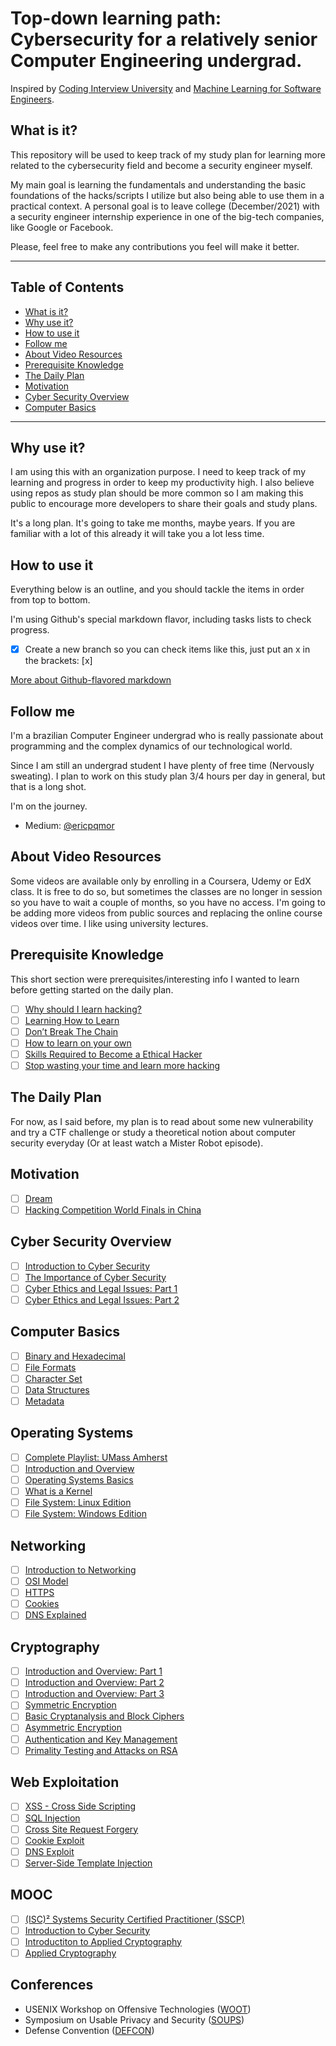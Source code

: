 # Top-down learning path: Cybersecurity for a relatively senior Computer Engineering undergrad.

Inspired by [Coding Interview University](https://github.com/jwasham/coding-interview-university) and [Machine Learning for Software Engineers](https://github.com/ZuzooVn/machine-learning-for-software-engineers).

## What is it?

This repository will be used to keep track of my study plan for learning more related to the cybersecurity field and become a security engineer myself.

My main goal is learning the fundamentals and understanding the basic foundations of the hacks/scripts I utilize but also being able to use them in a practical context. A personal goal is to leave college (December/2021) with a security engineer internship experience in one of the big-tech companies, like Google or Facebook.

Please, feel free to make any contributions you feel will make it better.

---

## Table of Contents

- [What is it?](#what-is-it)
- [Why use it?](#why-use-it)
- [How to use it](#how-to-use-it)
- [Follow me](#follow-me)
- [About Video Resources](#about-video-resources)
- [Prerequisite Knowledge](#prerequisite-knowledge)
- [The Daily Plan](#the-daily-plan)
- [Motivation](#motivation)
- [Cyber Security Overview](#cyber-security-overview)
- [Computer Basics](#computer-basics)

---

## Why use it?

I am using this with an organization purpose. I need to keep track of my learning and progress in order to keep my productivity high. I also believe using repos as study plan should be more common so I am making this public to encourage more developers to share their goals and study plans.

 It's a long plan. It's going to take me months, maybe years. If you are familiar with a lot of this already it will take you a lot less time.

## How to use it
Everything below is an outline, and you should tackle the items in order from top to bottom.

I'm using Github's special markdown flavor, including tasks lists to check progress.

- [x] Create a new branch so you can check items like this, just put an x in the brackets: [x]

[More about Github-flavored markdown](https://guides.github.com/features/mastering-markdown/#GitHub-flavored-markdown)

## Follow me
I'm a brazilian Computer Engineer undergrad who is really passionate about programming and the complex dynamics of our technological world.

Since I am still an undergrad student I have plenty of free time (Nervously sweating). I plan to work on this study plan 3/4 hours per day in general, but that is a long shot.

I'm on the journey.

- Medium: [@ericpqmor](https://medium.com/@ericpqmor)

## About Video Resources

Some videos are available only by enrolling in a Coursera, Udemy or EdX class. It is free to do so, but sometimes the classes
are no longer in session so you have to wait a couple of months, so you have no access. I'm going to be adding more videos
from public sources and replacing the online course videos over time. I like using university lectures.

## Prerequisite Knowledge

This short section were prerequisites/interesting info I wanted to learn before getting started on the daily plan.

- [ ] [Why should I learn hacking?](https://www.quora.com/Why-should-I-learn-hacking)
- [ ] [Learning How to Learn](https://www.coursera.org/learn/learning-how-to-learn)
- [ ] [Don’t Break The Chain](http://lifehacker.com/281626/jerry-seinfelds-productivity-secret)
- [ ] [How to learn on your own](https://metacademy.org/roadmaps/rgrosse/learn_on_your_own)
- [ ] [Skills Required to Become a Ethical Hacker](https://www.guru99.com/skills-required-become-ethical-hacker.html)
- [ ] [Stop wasting your time and learn more hacking](https://www.youtube.com/watch?v=AMMOErxtahk&feature=youtu.be)

## The Daily Plan

For now, as I said before, my plan is to read about some new vulnerability and try a CTF challenge or study a theoretical notion about computer security everyday (Or at least watch a Mister Robot episode).

## Motivation
- [ ] [Dream](https://www.youtube.com/watch?v=g-jwWYX7Jlo)
- [ ] [Hacking Competition World Finals in China](https://www.youtube.com/watch?v=2S_TXaGYD8E)

## Cyber Security Overview
- [ ] [Introduction to Cyber Security](https://www.youtube.com/watch?v=RRUfHVwKbgg)
- [ ] [The Importance of Cyber Security](https://www.youtube.com/watch?v=YC1rMqAJygs)
- [ ] [Cyber Ethics and Legal Issues: Part 1](https://www.youtube.com/watch?v=aFbiXEKwLgo)
- [ ] [Cyber Ethics and Legal Issues: Part 2](https://www.youtube.com/watch?v=qDtGQyc2IWg)

## Computer Basics
- [ ] [Binary and Hexadecimal](https://www.youtube.com/watch?v=_oaBT-TndCs)
- [ ] [File Formats](https://www.youtube.com/watch?v=wUE8zVvvqkg)
- [ ] [Character Set](https://youtu.be/MijmeoH9LT4)
- [ ] [Data Structures](https://youtu.be/cOfhwxirhUE)
- [ ] [Metadata](https://youtu.be/-0vc6LeVa14)

## Operating Systems
- [ ] [Complete Playlist: UMass Amherst](https://www.youtube.com/watch?v=dv4mXBsv6TI&list=PLacuG5pysFbDQU8kKxbUh4K5c1iL5_k7k)
- [ ] [Introduction and Overview](https://youtu.be/5AjReRMoG3Y)
- [ ] [Operating Systems Basics](https://youtu.be/9GDX-IyZ_C8)
- [ ] [What is a Kernel](https://youtu.be/7HatJ1t-iQQ)
- [ ] [File System: Linux Edition](https://youtu.be/9dS6zadm33U)
- [ ] [File System: Windows Edition](https://youtu.be/nqSean8OiZE)

## Networking
- [ ] [Introduction to Networking](https://youtu.be/N4J5ASp9Z8U)
- [ ] [OSI Model](https://youtu.be/lSK1d8fZyEw)
- [ ] [HTTPS](https://youtu.be/earzZpX-PiY)
- [ ] [Cookies](https://youtu.be/I01XMRo2ESg)
- [ ] [DNS Explained](https://youtu.be/72snZctFFtA)

## Cryptography
- [ ] [Introduction and Overview: Part 1](https://youtu.be/KcqOeDwIuBQ)
- [ ] [Introduction and Overview: Part 2](https://youtu.be/bXXiNH7tDwE)
- [ ] [Introduction and Overview: Part 3](https://youtu.be/X5oBlffSWs8)
- [ ] [Symmetric Encryption](https://youtu.be/NHz_Bb86pxg)
- [ ] [Basic Cryptanalysis and Block Ciphers](https://youtu.be/qWMxsstL9ag)
- [ ] [Asymmetric Encryption](https://youtu.be/hOjk-NaYK_w)
- [ ] [Authentication and Key Management](https://youtu.be/NOm2fs4rknQ)
- [ ] [Primality Testing and Attacks on RSA](https://personal.utdallas.edu/~muratk/courses/crypto07_files/rsa-attacks.pdf)

## Web Exploitation
- [ ] [XSS - Cross Side Scripting](https://youtu.be/DkjvXrxdImk)
- [ ] [SQL Injection](https://youtu.be/z5Qlnm_4j2g)
- [ ] [Cross Site Request Forgery](https://youtu.be/vRBihr41JTo)
- [ ] [Cookie Exploit](https://youtu.be/Nv6CPs_j7hc)
- [ ] [DNS Exploit](https://youtu.be/leTiP1s6RCk)
- [ ] [Server-Side Template Injection](https://portswigger.net/blog/server-side-template-injection)

## MOOC
- [ ] [(ISC)² Systems Security Certified Practitioner (SSCP)](https://www.coursera.org/specializations/sscp-training)
- [ ] [Introduction to Cyber Security](https://www.coursera.org/specializations/intro-cyber-security)
- [ ] [Introductiton to Applied Cryptography](https://www.coursera.org/specializations/introduction-applied-cryptography)
- [ ] [Applied Cryptography](https://www.coursera.org/specializations/applied-crypto)

## Conferences
- USENIX Workshop on Offensive Technologies ([WOOT](https://www.usenix.org/conference/woot19))
- Symposium on Usable Privacy and Security ([SOUPS](https://www.usenix.org/conference/soups2019))
- Defense Convention ([DEFCON](https://www.defcon.org/))
